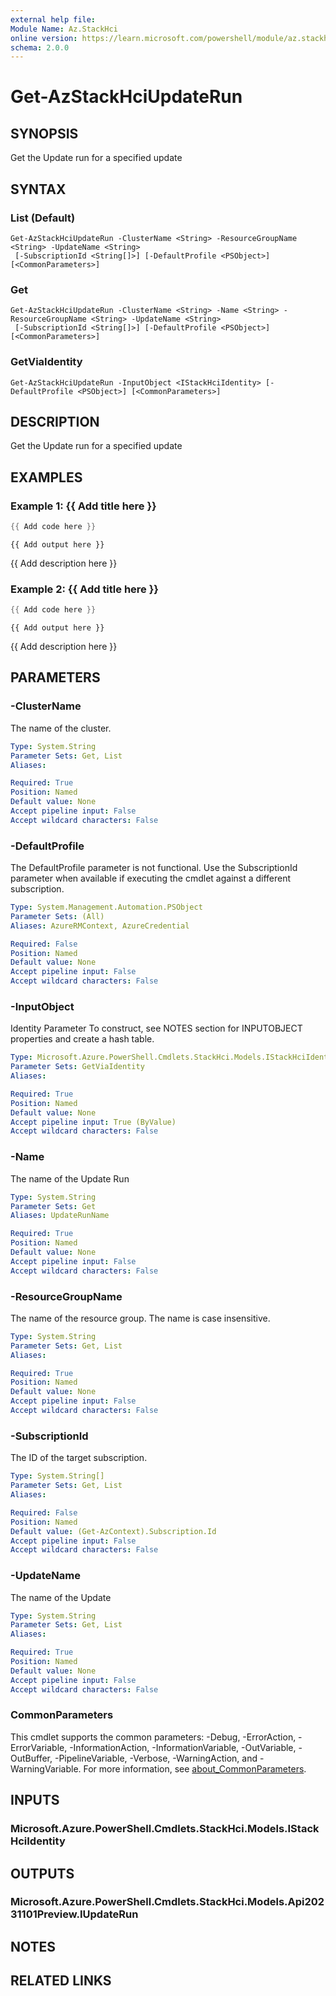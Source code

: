```yaml
---
external help file:
Module Name: Az.StackHci
online version: https://learn.microsoft.com/powershell/module/az.stackhci/get-azstackhciupdaterun
schema: 2.0.0
---
```


# Get-AzStackHciUpdateRun

## SYNOPSIS
Get the Update run for a specified update

## SYNTAX

### List (Default)
```
Get-AzStackHciUpdateRun -ClusterName <String> -ResourceGroupName <String> -UpdateName <String>
 [-SubscriptionId <String[]>] [-DefaultProfile <PSObject>] [<CommonParameters>]
```

### Get
```
Get-AzStackHciUpdateRun -ClusterName <String> -Name <String> -ResourceGroupName <String> -UpdateName <String>
 [-SubscriptionId <String[]>] [-DefaultProfile <PSObject>] [<CommonParameters>]
```

### GetViaIdentity
```
Get-AzStackHciUpdateRun -InputObject <IStackHciIdentity> [-DefaultProfile <PSObject>] [<CommonParameters>]
```

## DESCRIPTION
Get the Update run for a specified update

## EXAMPLES

### Example 1: {{ Add title here }}
```powershell
{{ Add code here }}
```

```output
{{ Add output here }}
```

{{ Add description here }}

### Example 2: {{ Add title here }}
```powershell
{{ Add code here }}
```

```output
{{ Add output here }}
```

{{ Add description here }}

## PARAMETERS

### -ClusterName
The name of the cluster.

```yaml
Type: System.String
Parameter Sets: Get, List
Aliases:

Required: True
Position: Named
Default value: None
Accept pipeline input: False
Accept wildcard characters: False
```

### -DefaultProfile
The DefaultProfile parameter is not functional.
Use the SubscriptionId parameter when available if executing the cmdlet against a different subscription.

```yaml
Type: System.Management.Automation.PSObject
Parameter Sets: (All)
Aliases: AzureRMContext, AzureCredential

Required: False
Position: Named
Default value: None
Accept pipeline input: False
Accept wildcard characters: False
```

### -InputObject
Identity Parameter
To construct, see NOTES section for INPUTOBJECT properties and create a hash table.

```yaml
Type: Microsoft.Azure.PowerShell.Cmdlets.StackHci.Models.IStackHciIdentity
Parameter Sets: GetViaIdentity
Aliases:

Required: True
Position: Named
Default value: None
Accept pipeline input: True (ByValue)
Accept wildcard characters: False
```

### -Name
The name of the Update Run

```yaml
Type: System.String
Parameter Sets: Get
Aliases: UpdateRunName

Required: True
Position: Named
Default value: None
Accept pipeline input: False
Accept wildcard characters: False
```

### -ResourceGroupName
The name of the resource group.
The name is case insensitive.

```yaml
Type: System.String
Parameter Sets: Get, List
Aliases:

Required: True
Position: Named
Default value: None
Accept pipeline input: False
Accept wildcard characters: False
```

### -SubscriptionId
The ID of the target subscription.

```yaml
Type: System.String[]
Parameter Sets: Get, List
Aliases:

Required: False
Position: Named
Default value: (Get-AzContext).Subscription.Id
Accept pipeline input: False
Accept wildcard characters: False
```

### -UpdateName
The name of the Update

```yaml
Type: System.String
Parameter Sets: Get, List
Aliases:

Required: True
Position: Named
Default value: None
Accept pipeline input: False
Accept wildcard characters: False
```

### CommonParameters
This cmdlet supports the common parameters: -Debug, -ErrorAction, -ErrorVariable, -InformationAction, -InformationVariable, -OutVariable, -OutBuffer, -PipelineVariable, -Verbose, -WarningAction, and -WarningVariable. For more information, see [about_CommonParameters](http://go.microsoft.com/fwlink/?LinkID=113216).

## INPUTS

### Microsoft.Azure.PowerShell.Cmdlets.StackHci.Models.IStackHciIdentity

## OUTPUTS

### Microsoft.Azure.PowerShell.Cmdlets.StackHci.Models.Api20231101Preview.IUpdateRun

## NOTES

## RELATED LINKS

